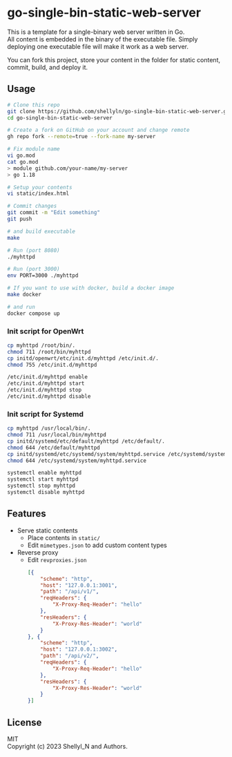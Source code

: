 # go-single-bin-static-web-server

This is a template for a single-binary web server written in Go.  
All content is embedded in the binary of the executable file.
Simply deploying one executable file will make it work as a web server.

You can fork this project, store your content in the folder for static content,
commit, build, and deploy it.


## Usage

```bash
# Clone this repo
git clone https://github.com/shellyln/go-single-bin-static-web-server.git
cd go-single-bin-static-web-server

# Create a fork on GitHub on your account and change remote
gh repo fork --remote=true --fork-name my-server

# Fix module name
vi go.mod
cat go.mod
> module github.com/your-name/my-server
> go 1.18

# Setup your contents
vi static/index.html

# Commit changes
git commit -m "Edit something"
git push

# and build executable
make

# Run (port 8080)
./myhttpd

# Run (port 3000)
env PORT=3000 ./myhttpd

# If you want to use with docker, build a docker image
make docker

# and run
docker compose up
```

### Init script for OpenWrt

```bash
cp myhttpd /root/bin/.
chmod 711 /root/bin/myhttpd
cp initd/openwrt/etc/init.d/myhttpd /etc/init.d/.
chmod 755 /etc/init.d/myhttpd

/etc/init.d/myhttpd enable
/etc/init.d/myhttpd start
/etc/init.d/myhttpd stop
/etc/init.d/myhttpd disable
```

### Init script for Systemd

```bash
cp myhttpd /usr/local/bin/.
chmod 711 /usr/local/bin/myhttpd
cp initd/systemd/etc/default/myhttpd /etc/default/.
chmod 644 /etc/default/myhttpd
cp initd/systemd/etc/systemd/system/myhttpd.service /etc/systemd/system/.
chmod 644 /etc/systemd/system/myhttpd.service

systemctl enable myhttpd
systemctl start myhttpd
systemctl stop myhttpd
systemctl disable myhttpd
```

## Features

* Serve static contents
    * Place contents in `static/`
    * Edit `mimetypes.json` to add custom content types
* Reverse proxy
    * Edit `revproxies.json`
      ```json
      [{
          "scheme": "http",
          "host": "127.0.0.1:3001",
          "path": "/api/v1/",
          "reqHeaders": {
              "X-Proxy-Req-Header": "hello"
          },
          "resHeaders": {
              "X-Proxy-Res-Header": "world"
          }
      }, {
          "scheme": "http",
          "host": "127.0.0.1:3002",
          "path": "/api/v2/",
          "reqHeaders": {
              "X-Proxy-Req-Header": "hello"
          },
          "resHeaders": {
              "X-Proxy-Res-Header": "world"
          }
      }]
      ```

## License

MIT  
Copyright (c) 2023 Shellyl_N and Authors.
